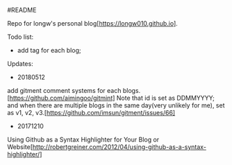 #README

Repo for longw's personal blog[https://longw010.github.io].

Todo list:

- add tag for each blog;


Updates:

- 20180512

add gitment comment systems for each blogs. [https://github.com/aimingoo/gitmint]
Note that id is set as DDMMYYYY; and when there are multiple blogs in the same day(very unlikely for me), set as v1, v2, v3.[https://github.com/imsun/gitment/issues/66]

- 20171210

Using Github as a Syntax Highlighter for Your Blog or Website[http://robertgreiner.com/2012/04/using-github-as-a-syntax-highlighter/]


